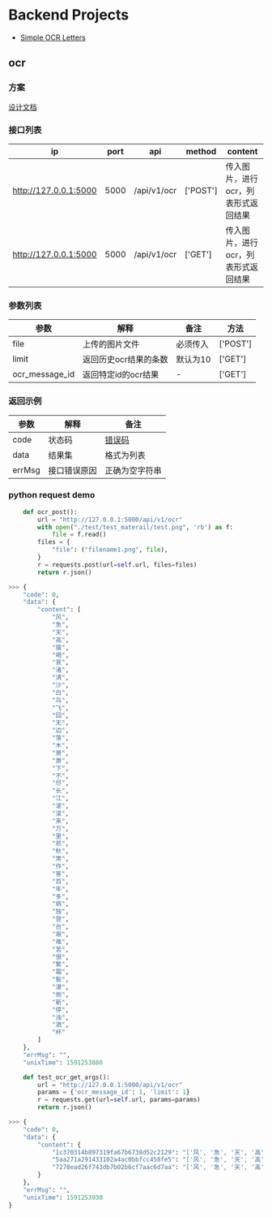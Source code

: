 # Backend Projects

- [Simple OCR Letters](https://github.com/teletraan/takehome/blob/master/backend/simple_ocr_letters.md)



## ocr

### 方案
[设计文档](./docs/design-document.md)

### 接口列表
ip|port|api|method|content
--|--|--|--|--
http://127.0.0.1:5000 | 5000 | /api/v1/ocr | ['POST'] | 传入图片，进行ocr，列表形式返回结果
http://127.0.0.1:5000 | 5000 | /api/v1/ocr | ['GET'] | 传入图片，进行ocr，列表形式返回结果


### 参数列表
参数|解释|备注|方法
--|--|--|--
file | 上传的图片文件 | 必须传入| ['POST']
limit | 返回历史ocr结果的条数 | 默认为10 | ['GET']
ocr_message_id | 返回特定id的ocr结果 | - | ['GET']

### 返回示例
参数|解释|备注
--|--|--
code | 状态码 | [错误码](./docs/err-code.md)
data | 结果集 | 格式为列表
errMsg | 接口错误原因 | 正确为空字符串


### python request demo
```python
    def ocr_post():
        url = "http://127.0.0.1:5000/api/v1/ocr"
        with open("./test/test_materail/test.png", 'rb') as f:
            file = f.read()
        files = {
            "file": ("filename1.png", file),
        }
        r = requests.post(url=self.url, files=files)
        return r.json()

>>> {
    "code": 0,
    "data": {
        "content": [
            "风",
            "急",
            "天",
            "高",
            "猿",
            "喝",
            "哀",
            "渚",
            "清",
            "沙",
            "白",
            "鸟",
            "飞",
            "回",
            "无",
            "边",
            "落",
            "木",
            "萧",
            "萧",
            "下",
            "不",
            "尽",
            "长",
            "江",
            "滚",
            "滚",
            "来",
            "万",
            "里",
            "悲",
            "秋",
            "常",
            "作",
            "客",
            "百",
            "年",
            "多",
            "病",
            "独",
            "登",
            "台",
            "艰",
            "难",
            "苦",
            "恨",
            "繁",
            "霜",
            "鬓",
            "漫",
            "倒",
            "新",
            "停",
            "浊",
            "酒",
            "杯"
        ]
    },
    "errMsg": "",
    "unixTime": 1591253880
```

```python
    def test_ocr_get_args():
        url = "http://127.0.0.1:5000/api/v1/ocr"
        params = {'ocr_message_id': 1, 'limit': 1}
        r = requests.get(url=self.url, params=params)
        return r.json()

>>> {
    "code": 0,
    "data": {
        "content": {
            "1c370314b897319fa67b6738d52c2129": "['风', '急', '天', '高', '猿', '喝', '哀', '渚', '清', '沙', '白', '鸟', '飞', '回', '无', '边', '落', '木', '萧', '萧', '下', '不', '尽', '长', '江', '滚', '滚', '来', '万', '里', '悲', '秋', '常', '作', '客', '百', '年', '多', '病', '独', '登', '台', '艰', '难', '苦', '恨', '繁', '霜', '鬓', '漫', '倒', '新', '停', '浊', '酒', '杯']",
            "5aa271a291433102a4ac0bbfcc458fe5": "['风', '急', '天', '高', '猿', '喝', '哀', '渚', '清', '沙', '白', '鸟', '飞', '回', '无', '边', '落', '木', '萧', '萧', '下', '不', '尽', '长', '江', '滚', '滚', '来', '万', '里', '悲', '秋', '常', '作', '客', '百', '年', '多', '病', '独', '登', '台', '艰', '难', '苦', '恨', '繁', '霜', '鬓', '漫', '倒', '新', '停', '浊', '酒', '杯']",
            "7278ead26f743db7b02b6cf7aac6d7aa": "['风', '急', '天', '高', '猿', '喝', '哀', '渚', '清', '沙', '白', '鸟', '飞', '回', '无', '边', '落', '木', '萧', '萧', '下', '不', '尽', '长', '江', '滚', '滚', '来', '万', '里', '悲', '秋', '常', '作', '客', '百', '年', '多', '病', '独', '登', '台', '艰', '难', '苦', '恨', '繁', '霜', '鬓', '漫', '倒', '新', '停', '浊', '酒', '杯']"
        }
    },
    "errMsg": "",
    "unixTime": 1591253930
}
```